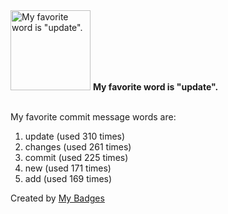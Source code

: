 <img src="https://my-badges.github.io/my-badges/favorite-word.png" alt="My favorite word is &quot;update&quot;." title="My favorite word is &quot;update&quot;." width="128">
<strong>My favorite word is &quot;update&quot;.</strong>
<br><br>

My favorite commit message words are:

1. update (used 310 times)
2. changes (used 261 times)
3. commit (used 225 times)
4. new (used 171 times)
5. add (used 169 times)


Created by <a href="https://github.com/my-badges/my-badges">My Badges</a>